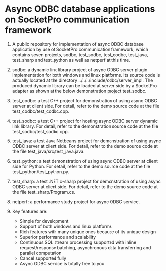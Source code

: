 # Async ODBC database applications on SocketPro communication framework

1. A public repository for implementation of async ODBC database application by use of SocketPro communication framework, which contains seven projects, sodbc, test_sodbc, test_codbc, test_java, test_sharp and test_python as well as netperf at this time.

2. sodbc: a dynamic link library project of async ODBC server plugin implementation for both windows and linux platforms. Its source code is actually located at the directory ../../../include/odbc/server_impl. The produced dynamic library can be loaded at server side by a SocketPro adapter as shown at the below demonstration project test_sodbc.

3. test_codbc: a test C++ project for demonstration of using async ODBC server at client side. For detail, refer to the demo source code at the file test_codbc/test_codbc.cpp.

4. test_sodbc: a test C++ project for hosting async ODBC server dynamic link library. For detail, refer to the demonstration source code at the file test_sodbc/test_sodbc.cpp.

5. test_java: a test Java Netbeans project for demonstration of using async ODBC server at client side. For detail, refer to the demo source code at the file test_java/src/test_java.java.

6. test_python: a test demonstration of using async ODBC server at client side for Python. For detail, refer to the demo source code at the file test_python/test_python.py.

7. test_sharp: a test .NET c-sharp project for demonstration of using async ODBC server at client side. For detail, refer to the demo source code at the file test_sharp/Program.cs.

8. netperf: a performance study project for async ODBC service.

9. Key features are:
    - Simple for development
    - Support of both windows and linux platforms
    - Rich features with many unique ones because of its unique design
    - Superior performance and scalability
    - Continuous SQL stream processing supported with inline request/response batching, asynchronous data transferring and parallel computation
    - Cancel supported fully
    - Async ODBC service is totally free to you
